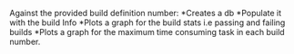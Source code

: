 Against the provided build definition number:
*Creates a db
*Populate it with the build Info
*Plots a graph for the build stats i.e passing and failing builds
*Plots a graph for the maximum time consuming task in each build number.